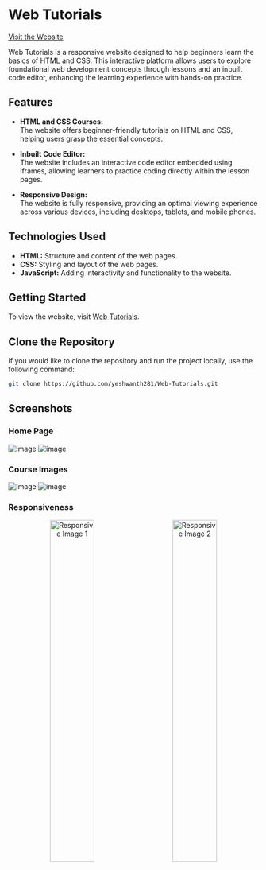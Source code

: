 # Web Tutorials

[Visit the Website](https://yeshwanth281.github.io/Web-Tutorials/)

Web Tutorials is a responsive website designed to help beginners learn the basics of HTML and CSS. This interactive platform allows users to explore foundational web development concepts through lessons and an inbuilt code editor, enhancing the learning experience with hands-on practice.

## Features

- **HTML and CSS Courses:**  
  The website offers beginner-friendly tutorials on HTML and CSS, helping users grasp the essential concepts.
  
- **Inbuilt Code Editor:**  
  The website includes an interactive code editor embedded using iframes, allowing learners to practice coding directly within the lesson pages.
  
- **Responsive Design:**  
  The website is fully responsive, providing an optimal viewing experience across various devices, including desktops, tablets, and mobile phones.

## Technologies Used

- **HTML:** Structure and content of the web pages.
- **CSS:** Styling and layout of the web pages.
- **JavaScript:** Adding interactivity and functionality to the website.
  
## Getting Started

To view the website, visit [Web Tutorials](https://yeshwanth281.github.io/Web-Tutorials/).

## Clone the Repository

If you would like to clone the repository and run the project locally, use the following command:

```bash
git clone https://github.com/yeshwanth281/Web-Tutorials.git
```
## Screenshots
### Home Page
![image](https://github.com/user-attachments/assets/f8c994f9-aefb-4797-9768-76d3e4404954) ![image](https://github.com/user-attachments/assets/0bf8b1de-fc13-4f84-abb3-0c1c6a3538f5)
### Course Images
![image](https://github.com/user-attachments/assets/5b6222d3-3715-48e9-8645-0656e8dbcaca) ![image](https://github.com/user-attachments/assets/c74966c6-0f17-4a9c-895b-392b34bd6b78)
### Responsiveness
<p align="center">
  <img src="https://github.com/user-attachments/assets/627a2410-9764-4203-827e-ca87c5e74604" alt="Responsive Image 1" width="42%" />
  &nbsp;&nbsp;&nbsp;&nbsp;&nbsp;&nbsp;&nbsp;
  <img src="https://github.com/user-attachments/assets/9f9a6651-0578-4d25-be61-32f9909600b5" alt="Responsive Image 2" width="42%" />
</p>


